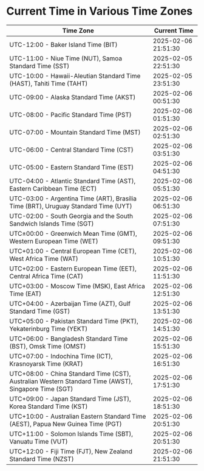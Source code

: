# Current Time in Various Time Zones

| Time Zone | Current Time |
|-----------|--------------|
| UTC-12:00 - Baker Island Time (BIT) | 2025-02-06 21:51:30 |
| UTC-11:00 - Niue Time (NUT), Samoa Standard Time (SST) | 2025-02-05 22:51:30 |
| UTC-10:00 - Hawaii-Aleutian Standard Time (HAST), Tahiti Time (TAHT) | 2025-02-05 23:51:30 |
| UTC-09:00 - Alaska Standard Time (AKST) | 2025-02-06 00:51:30 |
| UTC-08:00 - Pacific Standard Time (PST) | 2025-02-06 01:51:30 |
| UTC-07:00 - Mountain Standard Time (MST) | 2025-02-06 02:51:30 |
| UTC-06:00 - Central Standard Time (CST) | 2025-02-06 03:51:30 |
| UTC-05:00 - Eastern Standard Time (EST) | 2025-02-06 04:51:30 |
| UTC-04:00 - Atlantic Standard Time (AST), Eastern Caribbean Time (ECT) | 2025-02-06 05:51:30 |
| UTC-03:00 - Argentina Time (ART), Brasília Time (BRT), Uruguay Standard Time (UYT) | 2025-02-06 06:51:30 |
| UTC-02:00 - South Georgia and the South Sandwich Islands Time (SGT) | 2025-02-06 07:51:30 |
| UTC±00:00 - Greenwich Mean Time (GMT), Western European Time (WET) | 2025-02-06 09:51:30 |
| UTC+01:00 - Central European Time (CET), West Africa Time (WAT) | 2025-02-06 10:51:30 |
| UTC+02:00 - Eastern European Time (EET), Central Africa Time (CAT) | 2025-02-06 11:51:30 |
| UTC+03:00 - Moscow Time (MSK), East Africa Time (EAT) | 2025-02-06 12:51:30 |
| UTC+04:00 - Azerbaijan Time (AZT), Gulf Standard Time (GST) | 2025-02-06 13:51:30 |
| UTC+05:00 - Pakistan Standard Time (PKT), Yekaterinburg Time (YEKT) | 2025-02-06 14:51:30 |
| UTC+06:00 - Bangladesh Standard Time (BST), Omsk Time (OMST) | 2025-02-06 15:51:30 |
| UTC+07:00 - Indochina Time (ICT), Krasnoyarsk Time (KRAT) | 2025-02-06 16:51:30 |
| UTC+08:00 - China Standard Time (CST), Australian Western Standard Time (AWST), Singapore Time (SGT) | 2025-02-06 17:51:30 |
| UTC+09:00 - Japan Standard Time (JST), Korea Standard Time (KST) | 2025-02-06 18:51:30 |
| UTC+10:00 - Australian Eastern Standard Time (AEST), Papua New Guinea Time (PGT) | 2025-02-06 20:51:30 |
| UTC+11:00 - Solomon Islands Time (SBT), Vanuatu Time (VUT) | 2025-02-06 20:51:30 |
| UTC+12:00 - Fiji Time (FJT), New Zealand Standard Time (NZST) | 2025-02-06 21:51:30 |

